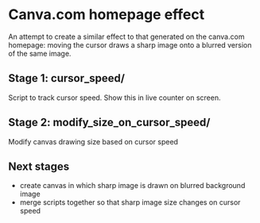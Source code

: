 # Canva.com homepage effect
An attempt to create a similar effect to that generated on the canva.com homepage: moving the cursor draws a sharp image onto a blurred version of the same image.

## Stage 1: cursor_speed/

Script to track cursor speed. Show this in live counter on screen.

## Stage 2: modify_size_on_cursor_speed/

Modify canvas drawing size based on cursor speed

## Next stages

- create canvas in which sharp image is drawn on blurred background image
- merge scripts together so that sharp image size changes on cursor speed
